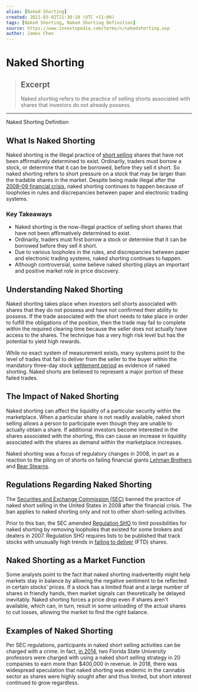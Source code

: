 ```yaml
---
alias: [Naked Shorting]
created: 2021-03-02T21:30:10 (UTC +11:00)
tags: [Naked Shorting, Naked Shorting Definition]
source: https://www.investopedia.com/terms/n/nakedshorting.asp
author: James Chen
---
```


# Naked Shorting

> ## Excerpt
> Naked shorting refers to the practice of selling shorts associated with shares that investors do not already possess.

---

Naked Shorting Definition
## What Is Naked Shorting

Naked shorting is the illegal practice of [short selling](https://www.investopedia.com/terms/s/shortselling.asp) shares that have not been affirmatively determined to exist. Ordinarily, traders must borrow a stock, or determine that it can be borrowed, before they sell it short. So naked shorting refers to short pressure on a stock that may be larger than the tradable shares in the market. Despite being made illegal after the [2008–09 financial crisis,](https://www.investopedia.com/terms/g/great-recession.asp) naked shorting continues to happen because of loopholes in rules and discrepancies between paper and electronic trading systems.

### Key Takeaways

-   Naked shorting is the now-illegal practice of selling short shares that have not been affirmatively determined to exist. 
-   Ordinarily, traders must first borrow a stock or determine that it can be borrowed before they sell it short.
-   Due to various loopholes in the rules, and discrepancies between paper and electronic trading systems, naked shorting continues to happen.
-   Although controversial, some believe naked shorting plays an important and positive market role in price discovery.

## Understanding Naked Shorting

Naked shorting takes place when investors sell shorts associated with shares that they do not possess and have not confirmed their ability to possess. If the trade associated with the short needs to take place in order to fulfill the obligations of the position, then the trade may fail to complete within the required clearing time because the seller does not actually have access to the shares. The technique has a very high risk level but has the potential to yield high rewards.

While no exact system of measurement exists, many systems point to the level of trades that fail to deliver from the seller to the buyer within the mandatory three-day stock [settlement period](https://www.investopedia.com/terms/s/settlement_period.asp) as evidence of naked shorting. Naked shorts are believed to represent a major portion of these failed trades.

## The Impact of Naked Shorting

Naked shorting can affect the liquidity of a particular security within the marketplace. When a particular share is not readily available, naked short selling allows a person to participate even though they are unable to actually obtain a share. If additional investors become interested in the shares associated with the shorting, this can cause an increase in liquidity associated with the shares as demand within the marketplace increases.

Naked shorting was a focus of regulatory changes in 2008, in part as a reaction to the piling on of shorts on failing financial giants [Lehman Brothers](https://www.investopedia.com/terms/l/lehman-brothers.asp) and [Bear Stearns](https://www.investopedia.com/terms/b/bear-stearns.asp).

## Regulations Regarding Naked Shorting

The [Securities and Exchange Commission (SEC)](https://www.investopedia.com/terms/s/sec.asp) banned the practice of naked short selling in the United States in 2008 after the financial crisis. The ban applies to naked shorting only and not to other short-selling activities.

Prior to this ban, the SEC amended [Regulation SHO](https://www.investopedia.com/terms/r/regsho.asp) to limit possibilities for naked shorting by removing loopholes that existed for some brokers and dealers in 2007. Regulation SHO requires lists to be published that track stocks with unusually high trends in [failing to deliver](https://www.investopedia.com/terms/f/failuretodeliver.asp) (FTD) shares.

## Naked Shorting as a Market Function

Some analysts point to the fact that naked shorting inadvertently might help markets stay in balance by allowing the negative sentiment to be reflected in certain stocks' prices. If a stock has a limited float and a large number of shares in friendly hands, then market signals can theoretically be delayed inevitably. Naked shorting forces a price drop even if shares aren't available, which can, in turn, result in some unloading of the actual shares to cut losses, allowing the market to find the right balance.

## Examples of Naked Shorting

Per SEC regulations, participants in naked short selling activities can be charged with a crime. In fact, [in 2014](https://www.reuters.com/article/sec-professors-shortselling-idUSL2N0L51ZP20140131), two Florida State University professors were charged with using a naked short selling strategy in 20 companies to earn more than $400,000 in revenue. In 2018, there was widespread speculation that naked shorting was endemic in the cannabis sector as shares were highly sought after and thus limited, but short interest continued to grow regardless.
